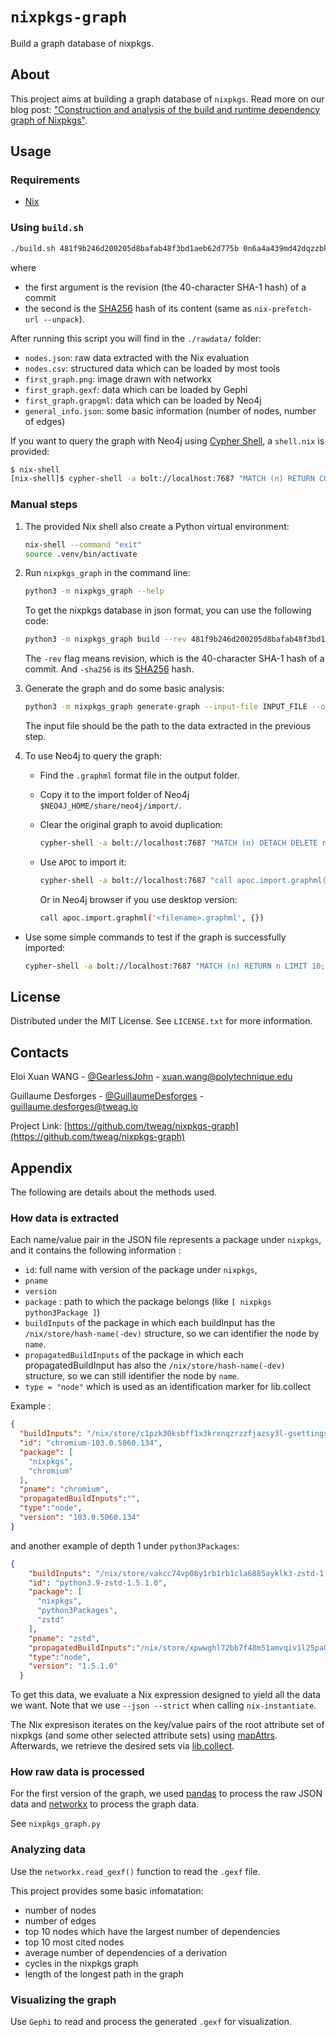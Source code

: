 # `nixpkgs-graph`

Build a graph database of nixpkgs.

## About

This project aims at building a graph database of `nixpkgs`.
Read more on our blog post: ["Construction and analysis of the build and runtime dependency graph of Nixpkgs"](https://www.tweag.io/blog/2022-09-13-nixpkgs-graph/).

## Usage

### Requirements

* [Nix](https://nixos.org/)

### Using `build.sh`

```sh
./build.sh 481f9b246d200205d8bafab48f3bd1aeb62d775b 0n6a4a439md42dqzzbk49rfxfrf3lx3438i2w262pnwbi3dws72g 
```

where

* the first argument is the revision (the 40-character SHA-1 hash) of a commit
* the second is the [SHA256](https://nixos.wiki/wiki/How_to_fetch_Nixpkgs_with_an_empty_NIX_PATH) hash of its content (same as `nix-prefetch-url --unpack`).

After running this script you will find in the `./rawdata/` folder:

- `nodes.json`: raw data extracted with the Nix evaluation
- `nodes.csv`: structured data which can be loaded by most tools
- `first_graph.png`: image drawn with networkx
- `first_graph.gexf`: data which can be loaded by Gephi
- `first_graph.grapgml`: data which can be loaded by Neo4j
- `general_info.json`: some basic information (number of nodes, number of edges)

If you want to query the graph with Neo4j using [Cypher Shell](https://neo4j.com/docs/operations-manual/current/tools/cypher-shell/), a `shell.nix` is provided:

```sh
$ nix-shell
[nix-shell]$ cypher-shell -a bolt://localhost:7687 "MATCH (n) RETURN COUNT(n) as number_of_nodes;"
```

### Manual steps

1. The provided Nix shell also create a Python virtual environment:
   
   ```sh
   nix-shell --command "exit"
   source .venv/bin/activate
   ```

2. Run `nixpkgs_graph` in the command line:
  
   ```sh
   python3 -m nixpkgs_graph --help
   ```

   To get the nixpkgs database in json format, you can use the following code:
   
   ```sh
   python3 -m nixpkgs_graph build --rev 481f9b246d200205d8bafab48f3bd1aeb62d775b --sha256 0n6a4a439md42dqzzbk49rfxfrf3lx3438i2w262pnwbi3dws72g
   ```
   
   The `-rev` flag means revision, which is the 40-character SHA-1 hash of a commit.
   And `-sha256` is its [SHA256](https://nixos.wiki/wiki/How_to_fetch_Nixpkgs_with_an_empty_NIX_PATH) hash.

3. Generate the graph and do some basic analysis:
   
   ```sh
   python3 -m nixpkgs_graph generate-graph --input-file INPUT_FILE --output-folder OUTPUT_FOLDER
   ```
   
   The input file should be the path to the data extracted in the previous step.

5. To use Neo4j to query the graph:
   
   - Find the `.graphml` format file in the output folder.
   - Copy it to the import folder of Neo4j `$NEO4J_HOME/share/neo4j/import/`.
   - Clear the original graph to avoid duplication:
   
     ```sh
     cypher-shell -a bolt://localhost:7687 "MATCH (n) DETACH DELETE n;"
     ```
   - Use `APOC` to import it:
     
     ```sh
     cypher-shell -a bolt://localhost:7687 "call apoc.import.graphml('<filename>.graphml', {})"
     ```
     
     Or in Neo4j browser if you use desktop version:
     
     ```sh
     call apoc.import.graphml('<filename>.graphml', {})
     ```

- Use some simple commands to test if the graph is successfully imported:

  ```sh
  cypher-shell -a bolt://localhost:7687 "MATCH (n) RETURN n LIMIT 10;"
  ```

## License

Distributed under the MIT License. See `LICENSE.txt` for more information.

## Contacts

Eloi Xuan WANG - [@GearlessJohn](https://github.com/GearlessJohn) - xuan.wang@polytechnique.edu 

Guillaume Desforges - [@GuillaumeDesforges](https://github.com/GuillaumeDesforges) - guillaume.desforges@tweag.io

Project Link: [https://github.com/tweag/nixpkgs-graph](https://github.com/tweag/nixpkgs-graph)

## Appendix

The following are details about the methods used.

### How data is extracted

Each name/value pair in the JSON file represents a package under `nixpkgs`, and it contains the following information :

- `id`: full name with version of the package under `nixpkgs`, 
- `pname`
- `version`
- `package` : path to which the package belongs (like `[ nixpkgs python3Package ]`)
- `buildInputs` of the package in which each buildInput has the `/nix/store/hash-name(-dev)` structure, so we can identifier the node by `name`.
- `propagatedBuildInputs` of the package in which each propagatedBuildInput has also the `/nix/store/hash-name(-dev)` structure, so we can still identifier the node by `name`.
- `type = "node"` which is used as an identification marker for lib.collect

Example : 

```json
{
  "buildInputs": "/nix/store/c1pzk30ksbff1x3krxnqzrzzfjazsy3l-gsettings-desktop-schemas-42.0 /nix/store/mmwc0xqwxz2s4j35w7wd329hajzfy2f1-glib-2.72.3-dev /nix/store/64mp60apx1klb14l0205562qsk1nlk39-gtk+3-3.24.34-dev /nix/store/6hdwxlycxjgh8y55gb77i8yqglmfaxkp-adwaita-icon-theme-42.0 ",
  "id": "chromium-103.0.5060.134",
  "package": [
    "nixpkgs",
    "chromium"
  ],
  "pname": "chromium",
  "propagatedBuildInputs":"",
  "type":"node",
  "version": "103.0.5060.134"
}
```

and another example of depth 1 under `python3Packages`:

```json
{
    "buildInputs": "/nix/store/vakcc74vp08y1rb1rb1cla6885ayklk3-zstd-1.5.2-dev ",
    "id": "python3.9-zstd-1.5.1.0",
    "package": [
      "nixpkgs",
      "python3Packages",
      "zstd"
    ],
    "pname": "zstd",
    "propagatedBuildInputs":"/nix/store/xpwwghl72bb7f48m51amvqiv1l25pa01-python3-3.9.13 ",
    "type":"node",
    "version": "1.5.1.0"
  }
```

To get this data, we evaluate a Nix expression designed to yield all the data we want.
Note that we use `--json --strict` when calling `nix-instantiate`.

The Nix expresison iterates on the key/value pairs of the root attribute set of nixpkgs (and some other selected attribute sets) using [mapAttrs](https://nixos.org/manual/nix/stable/expressions/builtins.html#builtins-mapAttrs).
Afterwards, we retrieve the desired sets via [lib.collect](https://teu5us.github.io/nix-lib.html#lib.attrsets.collect).


### How raw data is processed

For the first version of the graph, we used [pandas](https://pandas.pydata.org/) to process the raw JSON data and [networkx](https://networkx.org/) to process the graph data.

See `nixpkgs_graph.py`

### Analyzing data

Use the `networkx.read_gexf()` function to read the `.gexf` file.

This project provides some basic infomatation:

- number of nodes
- number of edges
- top 10 nodes which have the largest number of dependencies
- top 10 most cited nodes
- average number of dependencies of a derivation
- cycles in the nixpkgs graph
- length of the longest path in the graph

### Visualizing the graph

Use `Gephi` to read and process the generated `.gexf` for visualization.

